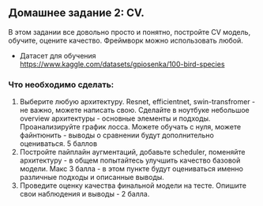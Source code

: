 
## Домашнее задание 2: CV.

В этом задании все довольно просто и понятно, постройте CV модель, обучите, оцените качество. Фреймворк можно использовать любой.
- Датасет для обучения https://www.kaggle.com/datasets/gpiosenka/100-bird-species 

### Что необходимо сделать:

1. Выберите любую архитектуру. Resnet, efficientnet, swin-transfromer - не важно, можете написать свою. Сделайте в ноутбуке небольшое overview архитектуры - основные элементы и подходы. Проанализируйте график лосса.
Можете обучать с нуля, можете файнтюнить - выводы о сравнении будут дополнительно оцениваться. 5 баллов
2. Постройте пайплайн аугментаций, добавьте scheduler, поменяйте архитектуру - в общем попытайтесь улучшить качество базовой модели. Макс 3 балла - в этом пункте будут оцениваться именно различные подходы и описанные выводы.
3. Проведите оценку качества финальной модели на тесте. Опишите свои наблюдения и выводы - 2 балла.
